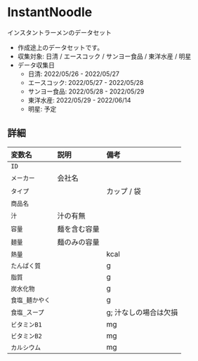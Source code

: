 # InstantNoodle
インスタントラーメンのデータセット

* 作成途上のデータセットです。
* 収集対象: 日清 / エースコック / サンヨー食品 / 東洋水産 / 明星
* データ収集日
   * 日清: 2022/05/26 - 2022/05/27
   * エースコック: 2022/05/27 - 2022/05/28
   * サンヨー食品: 2022/05/28 - 2022/05/29
   * 東洋水産: 2022/05/29 - 2022/06/14
   * 明星: 予定

## 詳細

|変数名|説明|備考|
|:---|:---|:---|
|`ID`|||
|`メーカー`|会社名||
|`タイプ`||カップ / 袋|
|`商品名`|||
|`汁`|汁の有無||
|`容量`|麺を含む容量||
|`麺量`|麺のみの容量||
|`熱量`||kcal|
|`たんぱく質`||g|
|`脂質`||g|
|`炭水化物`||g|
|`食塩_麺かやく`||g|
|`食塩_スープ`||g; 汁なしの場合は欠損|
|`ビタミンB1`||mg|
|`ビタミンB2`||mg|
|`カルシウム`||mg|
